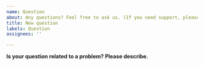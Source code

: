 ```yaml
---
name: Question
about: Any questions? Feel free to ask us. (If you need support, please view the below category)
title: New question
labels: Question
assignees: ''

---
```


**Is your question related to a problem? Please describe.**
<!-- A clear and concise description of what the problem is. Ex. I'm always frustrated when [...] ->

**Describe your question**
<!-- A clear and concise description of what you want to know. ->

**Additional information**
<!-- Add any other info or screenshots about your question here. ->

